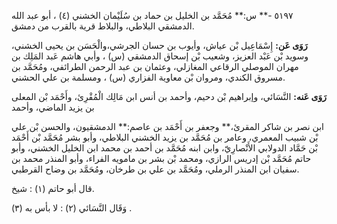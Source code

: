 ٥١٩٧ -** س:** مُحَمَّد بن الخليل بن حماد بن سُلَيْمان الخشني (٤) ، أبو عبد الله الدمشقي البلاطي، والبلاط قرية بالقرب من دمشق.

**رَوَى عَن:** إِسْمَاعِيل بْن عياش، وأيوب بن حسان الجرشي،والْحَسَن بن يحيى الخشني، وسويد بْن عَبْد العزيز، وشعيب بْن إسحاق الدمشقي (س) ، وأبي هاشم عَبد المَلِك بن مهران الموصلي الرقاعي المغازلي، وعثمان بن عبد الرحمن الطرائفي، ومُحَمَّد بن مسروق الكندي، ومروان بْن معاوية الفزاري (س) ، ومسلمة بن علي الحشني.

**رَوَى عَنه:** النَّسَائي، وإبراهيم بْن دحيم، وأحمد بن أنس ابن مَالِك الْمُقْرِئ، وأَحْمَد بْن المعلى بن يزيد الماضي، وأحمد

ابن نصر بن شاكر المقرئ،** وجعفر بن أَحْمَد بن عاصم:** الدمشقيون، والحسن بْن علي بْن شبيب المعمري، وعامر بن مُحَمَّد بن يزيد الخشني البلاطي، وأبو بشر مُحَمَّد بْن أَحْمَد بْن حَمَّاد الدولابي الأَنْصارِيّ، وابن ابنه مُحَمَّد بن أحمد بن محمد ابن الخليل الخشني، وأبو حاتم مُحَمَّد بْن إدريس الرازي، ومحمد بْن بشر بن مامويه الفراء، وأبو المنذر محمد بن سفيان ابن المنذر الرملي، ومُحَمَّد بن علي بن طرخان، ومُحَمَّد بن وضاح القرطبي.

قال أبو حاتم (١) : شيخ.

وَقَال النَّسَائي (٢) : لا بأس به (٣) .